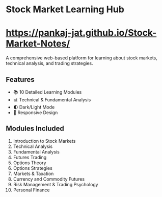 # Stock Market Learning Hub
# https://pankaj-jat.github.io/Stock-Market-Notes/

A comprehensive web-based platform for learning about stock markets, technical analysis, and trading strategies.

## Features

- 📚 10 Detailed Learning Modules
- 📊 Technical & Fundamental Analysis
- 🌓 Dark/Light Mode
- 📱 Responsive Design

## Modules Included

1. Introduction to Stock Markets
2. Technical Analysis
3. Fundamental Analysis
4. Futures Trading
5. Options Theory
6. Options Strategies
7. Markets & Taxation
8. Currency and Commodity Futures
9. Risk Management & Trading Psychology
10. Personal Finance
